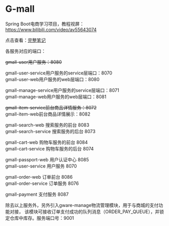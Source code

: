 # G-mall
Spring Boot电商学习项目，教程视屏：https://www.bilibili.com/video/av55643074

点击查看：[完整笔记](https://github.com/qiurungeng/G-mall/blob/master/SpringBoot_尚硅谷谷粒商城.md)

各服务对应的端口：

~~gmall-user用户服务：8080~~

gmall-user-service用户服务的service层端口：8070   
gmall-user-web用户服务的web层端口：8080

gmall-manage-service用户服务的service层端口：8071   
gmall-manage-web用户服务的web层端口：8081

~~gmall-item-service前台商品详情服务：8072~~   
gmall-item-web前台商品详情展示：8082

gmall-search-web 搜索服务的前台 8083   
gmall-search-service 搜索服务的后台 8073

gmall-cart-web 购物车服务的前台 8084   
gmall-cart-service 购物车服务的后台 8074

gmall-passport-web 用户认证中心 8085   
gmall-user-service 用户服务 8070

gmall-order-web 订单前台 8086   
gmall-order-service 订单服务 8076   

gmall-payment 支付服务 8087

除去以上服务外，另外引入gware-manage物流管理模块，用于与商城的支付功能对接，
该模块可接收订单支付成功的队列消息（ORDER_PAY_QUEUE），并锁定仓库中库存。服务端口号：9001